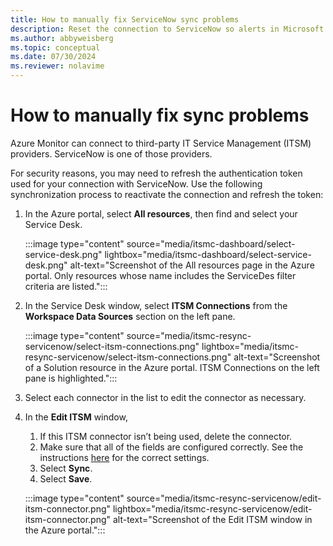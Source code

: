 ```yaml
---
title: How to manually fix ServiceNow sync problems 
description: Reset the connection to ServiceNow so alerts in Microsoft Azure can again call ServiceNow  
ms.author: abbyweisberg
ms.topic: conceptual
ms.date: 07/30/2024
ms.reviewer: nolavime
---
```


# How to manually fix sync problems

Azure Monitor can connect to third-party IT Service Management (ITSM) providers. ServiceNow is one of those providers.

For security reasons, you may need to refresh the authentication token used for your connection with ServiceNow.
Use the following synchronization process to reactivate the connection and refresh the token:

1. In the Azure portal, select **All resources**, then find and select your Service Desk.

   :::image type="content" source="media/itsmc-dashboard/select-service-desk.png" lightbox="media/itsmc-dashboard/select-service-desk.png" alt-text="Screenshot of the All resources page in the Azure portal. Only resources whose name includes the ServiceDes filter criteria are listed.":::

1. In the Service Desk window, select **ITSM Connections** from the **Workspace Data Sources** section on the left pane.

    :::image type="content" source="media/itsmc-resync-servicenow/select-itsm-connections.png" lightbox="media/itsmc-resync-servicenow/select-itsm-connections.png" alt-text="Screenshot of a Solution resource in the Azure portal. ITSM Connections on the left pane is highlighted.":::

1. Select each connector in the list to edit the connector as necessary.

1. In the **Edit ITSM** window,

    1. If this ITSM connector isn’t being used, delete the connector.
    1. Make sure that all of the fields are configured correctly. See the instructions [here](./itsmc-overview.md) for the correct settings. 
    1. Select **Sync**.
    1. Select **Save**.

    :::image type="content" source="media/itsmc-resync-servicenow/edit-itsm-connector.png" lightbox="media/itsmc-resync-servicenow/edit-itsm-connector.png" alt-text="Screenshot of the Edit ITSM window in the Azure portal.":::
